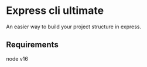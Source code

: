 # Express cli ultimate
An easier way to build your project structure in express.

## Requirements
node v16

<!-- ## Dependencies
* express
* morgan -->
<!-- integrar en el archivo app.js -->
<!-- #!/usr/bin/env node -->